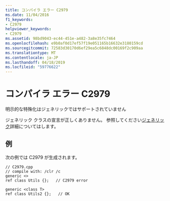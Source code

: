 ```yaml
---
title: コンパイラ エラー C2979
ms.date: 11/04/2016
f1_keywords:
- C2979
helpviewer_keywords:
- C2979
ms.assetid: 98bd9043-ec44-451e-a482-3a8e35fc7464
ms.openlocfilehash: e9b0af0d17ef57f19e051165b16632e3180159cd
ms.sourcegitcommit: 72583d30170d6ef29ea5c6848dc00169f2c909aa
ms.translationtype: MT
ms.contentlocale: ja-JP
ms.lasthandoff: 04/18/2019
ms.locfileid: "59776622"
---
```

# <a name="compiler-error-c2979"></a>コンパイラ エラー C2979

明示的な特殊化はジェネリックではサポートされていません

ジェネリック クラスの宣言が正しくありません。  参照してください[ジェネリック](../../extensions/generics-cpp-component-extensions.md)詳細についてはします。

## <a name="example"></a>例

次の例では C2979 が生成されます。

```
// C2979.cpp
// compile with: /clr /c
generic <>
ref class Utils {};   // C2979 error

generic <class T>
ref class Utils2 {};   // OK
```
